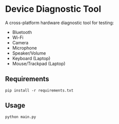 # Device Diagnostic Tool

A cross-platform hardware diagnostic tool for testing:
- Bluetooth
- Wi-Fi
- Camera
- Microphone
- Speaker/Volume
- Keyboard (Laptop)
- Mouse/Trackpad (Laptop)

## Requirements

```
pip install -r requirements.txt
```

## Usage

```
python main.py
```
